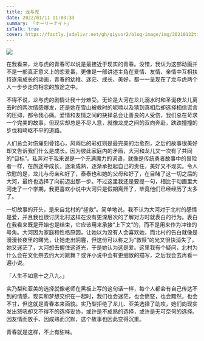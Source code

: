 ```yaml
---
title: 龙与虎
date: 2022/01/11 11:03:33
summary: 「ホーリーナイト」
isTalk: true
cover: https://fastly.jsdelivr.net/gh/qiyuor2/blog-image/img/20210122tiger.jpeg
---
```


![](https://fastly.jsdelivr.net/gh/qiyuor2/blog-image/img/20210122tiger.jpeg)

在我看来，龙与虎的青春可以说是最接近于现实的青春。没错，我认为这部动画并不是一部真正意义上的恋爱番，更像是一部讲述主角在爱情、友情、亲情中互相扶持逐渐成长的动画，青春的幼稚、迷茫、成长、美好，都一一呈现在了龙与虎两个人一步步走向相恋的旅途之中。

不得不说，龙与虎的剧情让我十分难受。无论是大河在龙儿溺水时和圣诞夜龙儿离去时的两次情感爆发，还是她在雪山被救时的呢喃以及猜到真相后却选择相信谎言的压抑，都令我心痛。爱情和友情之间的抉择总会让善良的人受伤，我们总在苛求一个完美的故事，但现实却总是不尽人意，就像龙虎之间的双向奔赴，跌跌撞撞的步伐和崎岖不平的道路。

人们总会对伤痛刻骨铭心，风雨后的彩虹则是最完美的治愈剂，之后的故事很美好却又告诉我们什么是成长。因为彼此家庭内的矛盾，大河和龙儿又一次有了共同的“目标”。私奔对于我来说是一个充满魔力的词语，就像是传统勇者故事中的冒险者一样，在旅途中成长，逐渐成熟，逐渐承担起自己的责任，美好又不现实。令人欣慰的是，龙儿与母亲和好了，泰泰也和她的父母和好了，在目睹了这一切之后的大河，最终也选择了向前迈出那一步。不过这里我还是要提一句，相比于动画里大河走了一个学期，我更喜欢小说中大河只是假期离开了，毕竟他们已经经历了太多了。

一切故事的开头，是来自北村的“拯救”。简单地说，我不认为大河对于北村的感情是爱，并且我也很讨厌北村这样在没有更深层次的了解对方时就表白的行为。表白在我看来既是开始也是结束，它应该用来承接“上下文”的，而不是用来作为冲锋的号角。大河因为家庭和性格原因，让她以为没有人会喜欢她，而北村的告白就像是漫漫长夜里的曙光，让她走出阴霾，但这份可以称之为“救赎”的光又很快消失了，她又迷茫了，大河想去握住这道光，于是她认为这是爱。这里我有个疑问，北村为什么会在文化祭去约大河跳舞？或许小说中会有更细致的描写，之后我会去再看一遍小说。

「人生不如意十之八九。」

实乃梨和亚美的选择就像老师在黑板上写的这句话一样，每个人都会有自己传达不到的情感，现实和梦想交织在一起时，我们也会迷茫，也会愤怒，也会黯然，也会不甘，但这就是青春本来面貌。实乃梨拒绝了龙儿、亚美选择了助攻，她们向现实发出怒吼却又不得不的选择妥协，或许是不成熟的选择，或许是无可奈何的选择。因友情而放手、因成熟而沉默，这个故事也因此变得沉重。

青春就是这样，不止有甜味。
